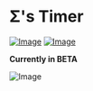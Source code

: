 # Σ's Timer
[![Image](https://img.shields.io/badge/Download-NONE-red?style=for-the-badge)]() [![Image](https://img.shields.io/badge/.NET-V4.7.2+-informational?style=for-the-badge)](https://dotnet.microsoft.com/)

**Currently in BETA**

![Image](https://i.imgur.com/Xm9sXKQ.png)
